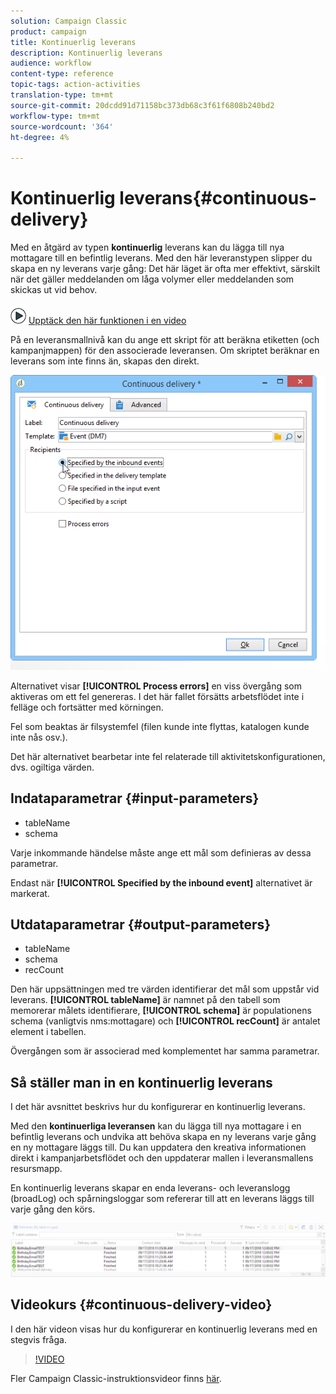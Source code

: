 ```yaml
---
solution: Campaign Classic
product: campaign
title: Kontinuerlig leverans
description: Kontinuerlig leverans
audience: workflow
content-type: reference
topic-tags: action-activities
translation-type: tm+mt
source-git-commit: 20dcdd91d71158bc373db68c3f61f6808b240bd2
workflow-type: tm+mt
source-wordcount: '364'
ht-degree: 4%

---
```



# Kontinuerlig leverans{#continuous-delivery}

Med en åtgärd av typen **kontinuerlig** leverans kan du lägga till nya mottagare till en befintlig leverans. Med den här leveranstypen slipper du skapa en ny leverans varje gång: Det här läget är ofta mer effektivt, särskilt när det gäller meddelanden om låga volymer eller meddelanden som skickas ut vid behov.

![](assets/do-not-localize/how-to-video.png) [Upptäck den här funktionen i en video](#continuous-delivery-video)

På en leveransmallnivå kan du ange ett skript för att beräkna etiketten (och kampanjmappen) för den associerade leveransen. Om skriptet beräknar en leverans som inte finns än, skapas den direkt.

![](assets/edit_diffusion_fil.png)

Alternativet visar **[!UICONTROL Process errors]** en viss övergång som aktiveras om ett fel genereras. I det här fallet försätts arbetsflödet inte i felläge och fortsätter med körningen.

Fel som beaktas är filsystemfel (filen kunde inte flyttas, katalogen kunde inte nås osv.).

Det här alternativet bearbetar inte fel relaterade till aktivitetskonfigurationen, dvs. ogiltiga värden.

## Indataparametrar {#input-parameters}

* tableName
* schema

Varje inkommande händelse måste ange ett mål som definieras av dessa parametrar.

Endast när **[!UICONTROL Specified by the inbound event]** alternativet är markerat.

## Utdataparametrar {#output-parameters}

* tableName
* schema
* recCount

Den här uppsättningen med tre värden identifierar det mål som uppstår vid leverans. **[!UICONTROL tableName]** är namnet på den tabell som memorerar målets identifierare, **[!UICONTROL schema]** är populationens schema (vanligtvis nms:mottagare) och **[!UICONTROL recCount]** är antalet element i tabellen.

Övergången som är associerad med komplementet har samma parametrar.

## Så ställer man in en kontinuerlig leverans

I det här avsnittet beskrivs hur du konfigurerar en kontinuerlig leverans.

Med den **kontinuerliga leveransen** kan du lägga till nya mottagare i en befintlig leverans och undvika att behöva skapa en ny leverans varje gång en ny mottagare läggs till. Du kan uppdatera den kreativa informationen direkt i kampanjarbetsflödet och den uppdaterar mallen i leveransmallens resursmapp.

En kontinuerlig leverans skapar en enda leverans- och leveranslogg (broadLog) och spårningsloggar som refererar till att en leverans läggs till varje gång den körs.

![Kontinuerlig leverans](assets/delivery_continuous.jpg)

## Videokurs {#continuous-delivery-video}

I den här videon visas hur du konfigurerar en kontinuerlig leverans med en stegvis fråga.

>[!VIDEO](https://video.tv.adobe.com/v/25039?quality=12)

Fler Campaign Classic-instruktionsvideor finns [här](https://experienceleague.adobe.com/docs/campaign-classic-learn/tutorials/overview.html).